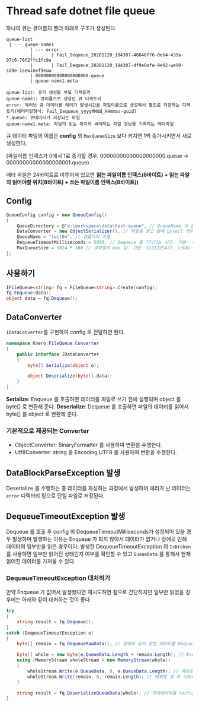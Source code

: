 # Thread safe dotnet file queue

하나의 큐는 큐이름의 폴더 아래로 구조가 생성된다.
```
queue-list
 | --- queue-name1
         | --- error
         |       | Fail_Dequeue_20201120_184307-48846f76-8eb4-439a-97c6-76f2ffc1fc9a
         |       | Fail_Dequeue_20201120_184307-df9e0afe-9e92-we90-sd9e-isewinef9euw
         | 00000000000000000000.queue
         | queue-name1.meta
         
queue-list: 큐가 생성될 부모 디렉토리
queue-name1: 큐이름으로 생성된 큐 디렉토리
error: 에러난 큐 데이터를 에러가 발생시간을 파일이름으로 생성해서 별도로 저장하는 디렉토리(에러파일형식: Fail_Dequeue_yyyyMMdd_HHmmss-guid)
*.queue: 큐데이터가 저장되는 파일
queue-name1.meta: 파일의 읽는 위치와 써야하는 파일 정보를 기록하는 메타파일
```
큐 데이터 파일의 이름은 **config** 의 `MaxQueueSize` 보다 커지면 1씩 증가시키면서 새로 생성한다.

(파일이름 인덱스가 0에서 1로 증가할 경우: 00000000000000000000.queue -> 00000000000000000001.queue)

메타 파일은 24바이트로 이루어져 있으면 **읽는 파일이름 인덱스(8바이트) + 읽는 파일의 읽어야할 위치(8바이트) + 쓰는 파일이름 인덱스(8바이트))**

## Config
```c#
QueueConfig config = new QueueConfig()
{
    QueueDirectory = @"d:\workspace\data\test-queue", // QueueName 의 폴더가 생성될 위치 (Queue폴더가 절대 아님)
    DataConverter = new ObjectSerializer(), // 파일을 읽고 쓸때 byte[] 변환을 해주는 변환기
    QueueName = "test04", // 큐폴더의 이름
    DequeueTimeoutMilliseconds = 5000, // Dequeue 를 기다리는 시간. 기본: -1. ( `<= 0` 경우 무제한 대기) 
    MaxQueueSize = 1024 * 100 // 큐파일의 max 값. 기본: 3221225472. (3GB)
};
```

## 사용하기
```c#
IFileQueue<string> fq = FileQueue<string>.Create(config);
fq.Enqueue(data);
object data = fq.Dequeue();
```

## DataConverter
`IDataConverter`를 구현하여 config 로 전달하면 된다.
```c#
namespace Knero.FileQueue.Converter
{
    public interface IDataConverter
    {
        byte[] Serialize(object o);

        object Deserialize(byte[] data);
    }
}
```
**Serialize**: Enqueue 를 호출하면 데이터를 파일로 쓰기 전에 실행되며 object 를 byte[] 로 변환해 준다.
**Deserialize**: Dequeue 를 호출하면 파일의 데이터를 읽어서 byte[] 를 object 로 변환해 준다.

### 기본적으로 제공되는 Converter
- ObjectConverter: BinaryFormatter 를 사용하여 변환을 수행한다.
- Utf8Converter: string 을 Encoding.UTF8 를 사용하여 변환을 수행한다.

## DataBlockParseException 발생
Deserialize 를 수행하는 중 데이터를 파싱하는 과정에서 발생하며 에러가 난 데이터는 `error` 디렉터리 밑으로 단일 파일로 저장된다.

## DequeueTimeoutException 발생
Dequeue 를 호출 후 config 의 DequeueTimeoutMilliseconds가 설정되어 있을 경우 발생하며
발생하는 이유는 Enqueue 가 되지 않아서 데이터가 없거나 장애로 인해 데이터의 일부만을 읽은 경우이다.
발생한 DequeueTimeoutException 의 `IsBroken` 를 사용하면 일부만 읽어진 상태인지 여부를 확인할 수 있고
`QueueData` 를 통해서 현재 읽어진 데이터를 가져올 수 있다.

### DequeueTimeoutException 대처하기
만약 Enqueue 가 없어서 발생했다면 재시도하면 됨으로 간단하지만 일부만 읽었을 경우에는 아래와 같이 대처하는 것이 좋다.
```c#
try
{
    string result = fq.Dequeue();
}
catch (DequeueTimeoutException e)
{
    byte[] remain = fq.DequeueRawData(); // 장애로 읽지 못한 데이터를 DequeueRawData로 변환하지 않은 byte[]로 가져온다.

    byte[] whole = new byte[e.QueueData.Length + remain.Length]; // Exception 에 담겨있는 이미 읽은 데이터와 함께 전체 byte[] 를생성한다.
    using (MemoryStream wholeStream = new MemoryStream(whole))
    {
        wholeStream.Write(e.QueueData, 0, e.QueueData.Length); // 예외로 전달된 장애 전 읽은 데이터를 쓰고
        wholeStream.Write(remain, 0, remain.Length); // 예외발 생 후 시도해서 가져온 남은 데이터를 이어서 써준다.
    }

    string result = fq.DeserializeQueueData(whole); // 전체데이터를 config 에서 설정한 DataConverter를 통해 객체로 변환한다.
}
```
